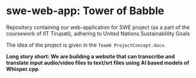 # swe-web-app: Tower of Babble

Repository containing our web-application for SWE project (as a part of the coursework of IIT Tirupati), adhering to United Nations Sustainablility Goals

The idea of the project is given in the `Team6 ProjectConcept.docx`. 

**Long story short: We are building a website that can transcribe and translate input audio/video files to text/srt files using AI based models of Whisper.cpp**
